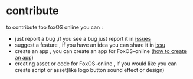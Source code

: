 # contribute 
to contribute too foxOS online you can :   
- just report a bug ,if you see a bug just report it in [issues](https://github.com/tayoky/FoxOS-online/issues/new/choose)
- suggest a feature , if you have an idea you can share it in [issu](https://github.com/tayoky/FoxOS-online/issues/new?assignees=&labels=&projects=&template=feature_request.md&title=)  
- create an app , you can create an app for FoxOS-online ([how to create an app](https://github.com/tayoky/FoxOS-online/wiki/Create-an-app))  
- creating asset or code for FoxOS-online , if you would like you can create script or asset(like logo button sound effect or design)   
